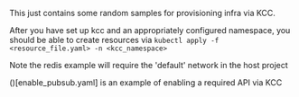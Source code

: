 This just contains some random samples for provisioning infra via KCC.

After you have set up kcc and an appropriately configured namespace, you should be able to create resources via `kubectl apply -f <resource_file.yaml> -n <kcc_namespace>`

Note the redis example will require the 'default' network in the host project

()[enable_pubsub.yaml] is an example of enabling a required API via KCC